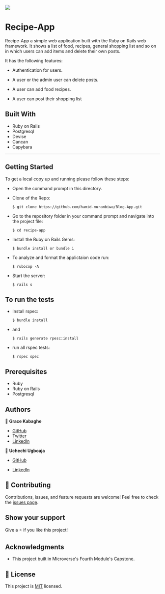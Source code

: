 ![](https://img.shields.io/badge/Microverse-blueviolet)

# Recipe-App

Recipe-App a simple web application built with the Ruby on Rails web framework. It shows a list of food, recipes, general shopping list and so on in which users can add items and delete their own posts.

It has the following features:
- Authentication for users.

- A user or the admin user can delete posts.

- A user can add food recipes.

- A user can post their shopping list

## Built With

- Ruby on Rails
- Postgresql
- Devise
- Cancan
- Capybara

---
## Getting Started

To get a local copy up and running please follow these steps:

- Open the command prompt in this directory.

- Clone of the Repo:

      $ git clone https://github.com/hamid-murambiwa/Blog-App.git

- Go to the repository folder in your command prompt and navigate into the project file:

      $ cd recipe-app

- Install the Ruby on Rails Gems:

      $ bundle install or bundle i

- To analyze and format the applictaion code run:

      $ rubocop -A

- Start the server:

      $ rails s

## To run the tests

- Install rspec:

      $ bundle install

- and

      $ rails generate rpesc:install

- run all rspec tests:

      $ rspec spec

## Prerequisites

- Ruby
- Ruby on Rails
- Postgresql

## Authors

👤 **Grace Kabaghe**

- [GitHub](https://github.com/gracekabaghe)
- [Twitter]()
- [LinkedIn]()

👤 **Uchechi Ugboaja**

- [GitHub](https://github.com/Ugboaja-Uchechi)

- [LinkedIn](https://www.linkedin.com/in/stephanie-ugboaja-930a2a216/)


## 🤝 Contributing

Contributions, issues, and feature requests are welcome!
Feel free to check the [issues page](../../issues/).

## Show your support

Give a ⭐️ if you like this project!

## Acknowledgments

- This project built in Microverse's Fourth Module's Capstone.

## 📝 License

This project is [MIT](./MIT.md) licensed.
